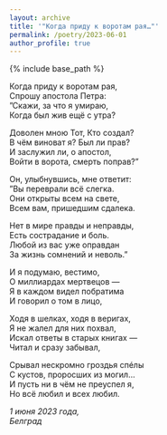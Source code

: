```yaml
---
layout: archive
title: '"Когда приду к воротам рая…"'
permalink: /poetry/2023-06-01
author_profile: true
---
```


{% include base_path %}

Когда приду к воротам рая, <br>
Спрошу апостола Петра: <br>
”Скажи, за что я умираю, <br>
Когда был жив ещё с утра? <br>

Доволен мною Тот, Кто создал? <br>
В чём виноват я? Был ли прав? <br>
И заслужил ли, о апостол, <br>
Войти в ворота, смерть поправ?” <br>

Он, улыбнувшись, мне ответит: <br>
”Вы переврали всё слегка. <br>
Они открыты всем на свете, <br>
Всем вам, пришедшим сдалека. <br>

Нет в мире правды и неправды, <br>
Есть сострадание и боль. <br>
Любой из вас уже оправдан <br>
За жизнь сомнений и неволь.” <br>

И я подумаю, вестимо, <br>
О миллиардах мертвецов — <br>
Я в каждом видел побратима <br>
И говорил о том в лицо, <br>

Ходя в шелках, ходя в веригах, <br>
Я не жалел для них похвал, <br>
Искал ответы в старых книгах — <br>
Читал и сразу забывал, <br>

Срывал нескромно гроздья спéлы <br>
С кустов, проросших из могил… <br>
И пусть ни в чём не преуспел я, <br>
Но всё любил и всех любил. <br>

<i>1 июня 2023 года,</i> <br>
<i>Белград</i>